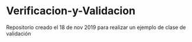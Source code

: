 # Verificacion-y-Validacion
Repositorio creado el 18 de nov 2019 para realizar un ejemplo de clase de validación 
